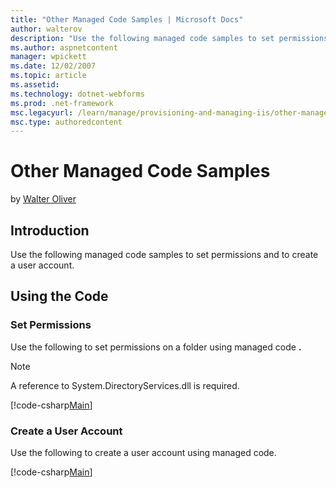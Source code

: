 ```yaml
---
title: "Other Managed Code Samples | Microsoft Docs"
author: walterov
description: "Use the following managed code samples to set permissions and to create a user account. Using the Code Set Permissions Use the following to set permissions o..."
ms.author: aspnetcontent
manager: wpickett
ms.date: 12/02/2007
ms.topic: article
ms.assetid: 
ms.technology: dotnet-webforms
ms.prod: .net-framework
msc.legacyurl: /learn/manage/provisioning-and-managing-iis/other-managed-code-samples
msc.type: authoredcontent
---
```

Other Managed Code Samples
====================
by [Walter Oliver](https://github.com/walterov)

## Introduction

Use the following managed code samples to set permissions and to create a user account.

## Using the Code

### Set Permissions

Use the following to set permissions on a folder using managed code **.**

> [!NOTE]
> A reference to System.DirectoryServices.dll is required.


[!code-csharp[Main](other-managed-code-samples/samples/sample1.cs)]


### Create a User Account

Use the following to create a user account using managed code.


[!code-csharp[Main](other-managed-code-samples/samples/sample2.cs)]